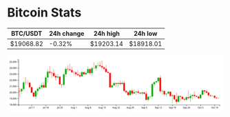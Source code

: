 # Bitcoin Stats

BTC/USDT|24h change|24h high|24h low|
|---|---|---|---|
|$19068.82|-0.32%|$19203.14|$18918.01|

<img src="./chart.svg">
